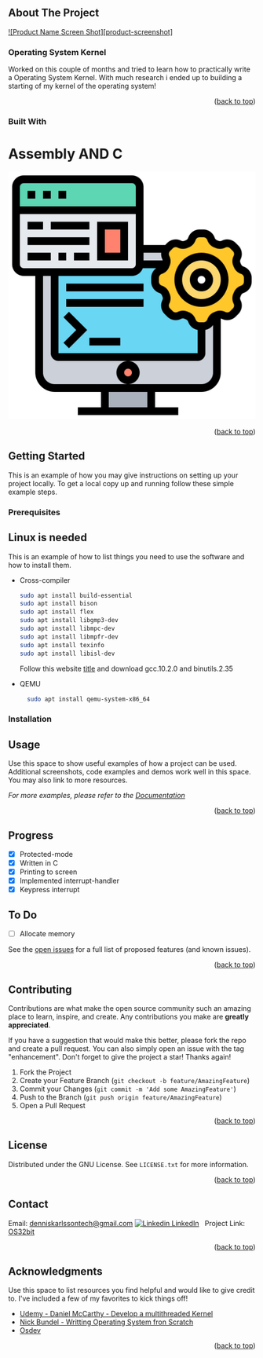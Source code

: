 ## About The Project

[![Product Name Screen Shot][product-screenshot]](https://example.com)

### Operating System Kernel

Worked on this couple of months and tried to learn how to practically write a Operating System Kernel. With much research i ended up to building a starting of my kernel of the operating system!

<p align="right">(<a href="#readme-top">back to top</a>)</p>

### Built With

# Assembly AND C

![alt text](image-1.png)

<p align="right">(<a href="#readme-top">back to top</a>)</p>

<!-- GETTING STARTED -->

## Getting Started

This is an example of how you may give instructions on setting up your project locally.
To get a local copy up and running follow these simple example steps.

### Prerequisites

## Linux is needed

This is an example of how to list things you need to use the software and how to install them.

-   Cross-compiler

    ```sh
    sudo apt install build-essential
    sudo apt install bison
    sudo apt install flex
    sudo apt install libgmp3-dev
    sudo apt install libmpc-dev
    sudo apt install libmpfr-dev
    sudo apt install texinfo
    sudo apt install libisl-dev

    ```

    Follow this website [title](https://wiki.osdev.org/GCC_Cross-Compiler) and download gcc.10.2.0 and binutils.2.35

-   QEMU
    ```sh
      sudo apt install qemu-system-x86_64
    ```

### Installation

## Usage

Use this space to show useful examples of how a project can be used. Additional screenshots, code examples and demos work well in this space. You may also link to more resources.

_For more examples, please refer to the [Documentation](https://example.com)_

<p align="right">(<a href="#readme-top">back to top</a>)</p>

<!-- ROADMAP -->

## Progress

-   [x] Protected-mode
-   [x] Written in C
-   [x] Printing to screen
-   [x] Implemented interrupt-handler
-   [x] Keypress interrupt

## To Do

-   [ ] Allocate memory

See the [open issues](https://github.com/othneildrew/Best-README-Template/issues) for a full list of proposed features (and known issues).

<p align="right">(<a href="#readme-top">back to top</a>)</p>

<!-- CONTRIBUTING -->

## Contributing

Contributions are what make the open source community such an amazing place to learn, inspire, and create. Any contributions you make are **greatly appreciated**.

If you have a suggestion that would make this better, please fork the repo and create a pull request. You can also simply open an issue with the tag "enhancement".
Don't forget to give the project a star! Thanks again!

1. Fork the Project
2. Create your Feature Branch (`git checkout -b feature/AmazingFeature`)
3. Commit your Changes (`git commit -m 'Add some AmazingFeature'`)
4. Push to the Branch (`git push origin feature/AmazingFeature`)
5. Open a Pull Request

<p align="right">(<a href="#readme-top">back to top</a>)</p>

<!-- LICENSE -->

## License

Distributed under the GNU License. See `LICENSE.txt` for more information.

<p align="right">(<a href="#readme-top">back to top</a>)</p>

<!-- CONTACT -->

## Contact

Email: denniskarlssontech@gmail.com
[![Linkedin](https://i.sstatic.net/gVE0j.png) LinkedIn](https://www.linkedin.com/)
&nbsp;
Project Link: [OS32bit](https://github.com/TheProgrammer1000/os32-in-c/tree/main)

<p align="right">(<a href="#readme-top">back to top</a>)</p>

<!-- ACKNOWLEDGMENTS -->

## Acknowledgments

Use this space to list resources you find helpful and would like to give credit to. I've included a few of my favorites to kick things off!

-   [Udemy - Daniel McCarthy - Develop a multithreaded Kernel](https://www.udemy.com/course/developing-a-multithreaded-kernel-from-scratch/)
-   [Nick Bundel - Writting Operating System fron Scratch](https://www.cs.bham.ac.uk/~exr/lectures/opsys/10_11/lectures/os-dev.pdf)
-   [Osdev](https://wiki.osdev.org)
<p align="right">(<a href="#readme-top">back to top</a>)</p>

<!-- MARKDOWN LINKS & IMAGES -->
<!-- https://www.markdownguide.org/basic-syntax/#reference-style-links -->

[linkedin-url]: https://linkedin.com/in/othneildrew
